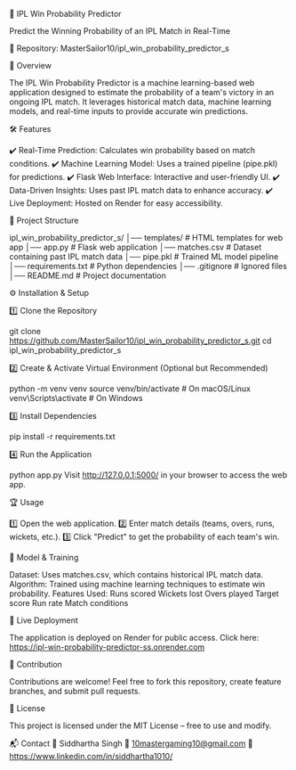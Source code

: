 🏏 IPL Win Probability Predictor

Predict the Winning Probability of an IPL Match in Real-Time

🔗 Repository: MasterSailor10/ipl_win_probability_predictor_s

🚀 Overview

The IPL Win Probability Predictor is a machine learning-based web application designed to estimate the probability of a team's victory in an ongoing IPL match. It leverages historical match data, machine learning models, and real-time inputs to provide accurate win predictions.

🛠️ Features

✔️ Real-Time Prediction: Calculates win probability based on match conditions. ✔️ Machine Learning Model: Uses a trained pipeline (pipe.pkl) for predictions. ✔️ Flask Web Interface: Interactive and user-friendly UI. ✔️ Data-Driven Insights: Uses past IPL match data to enhance accuracy. ✔️ Live Deployment: Hosted on Render for easy accessibility.

📂 Project Structure

ipl_win_probability_predictor_s/ │── templates/ # HTML templates for web app
│── app.py # Flask web application
│── matches.csv # Dataset containing past IPL match data
│── pipe.pkl # Trained ML model pipeline
│── requirements.txt # Python dependencies
│── .gitignore # Ignored files
│── README.md # Project documentation

⚙️ Installation & Setup

1️⃣ Clone the Repository

git clone https://github.com/MasterSailor10/ipl_win_probability_predictor_s.git cd ipl_win_probability_predictor_s

2️⃣ Create & Activate Virtual Environment (Optional but Recommended)

python -m venv venv source venv/bin/activate # On macOS/Linux venv\Scripts\activate # On Windows

3️⃣ Install Dependencies

pip install -r requirements.txt

4️⃣ Run the Application

python app.py Visit http://127.0.0.1:5000/ in your browser to access the web app.

🏆 Usage

1️⃣ Open the web application. 2️⃣ Enter match details (teams, overs, runs, wickets, etc.). 3️⃣ Click "Predict" to get the probability of each team's win.

🎯 Model & Training

Dataset: Uses matches.csv, which contains historical IPL match data. Algorithm: Trained using machine learning techniques to estimate win probability. Features Used: Runs scored Wickets lost Overs played Target score Run rate Match conditions

🔗 Live Deployment

The application is deployed on Render for public access. Click here: https://ipl-win-probability-predictor-ss.onrender.com

🤝 Contribution

Contributions are welcome! Feel free to fork this repository, create feature branches, and submit pull requests.

📜 License

This project is licensed under the MIT License – free to use and modify.

📬 Contact 👤 Siddhartha Singh 📧 10mastergaming10@gmail.com 🔗 https://www.linkedin.com/in/siddhartha1010/
